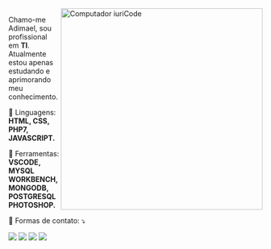 <img src="https://raw.githubusercontent.com/MicaelliMedeiros/micaellimedeiros/master/image/computer-illustration.png" min-width="400px" max-width="400px" width="400px" align="right" alt="Computador iuriCode">

<p align="left"> 
  Chamo-me Adimael, sou profissional em <strong>TI</strong>.<br>
  Atualmente estou apenas estudando e aprimorando meu conhecimento.
</p>

<p align="left">
  🦄 Linguagens: <strong>HTML, CSS, PHP7, JAVASCRIPT.</strong>
</p>

<p align="left">
  💼 Ferramentas: <strong>VSCODE, MYSQL WORKBENCH, MONGODB, POSTGRESQL PHOTOSHOP.</strong>
</p>

<p align="left">
  💌 Formas de contato: ⤵️
</p>

<p align="left">
  <a href="adimaelbr@gmail.com" alt="Gmail">
  <img src="https://img.shields.io/badge/-Gmail-FF0000?style=flat-square&labelColor=FF0000&logo=gmail&logoColor=white&link=LINK-DO-SEU-EMAIL" /></a>

  <a href="https://api.whatsapp.com/send?phone=5573999738916&text=Ol%C3%A1%2C%20meu%20nome%20%C3%A9%20Adimael%2C%20sou%20profissional%20em%20T.I" alt="WhatsApp">
  <img src="https://img.shields.io/badge/-WhatsApp-25d366?style=flat-square&labelColor=25d366&logo=whatsapp&logoColor=white&link=API-DO-SEU-WHATSAPP"/></a>

  <a href="https://www.facebook.com/adimael.dev/" alt="Facebook">
  <img src="https://img.shields.io/badge/-Facebook-3b5998?style=flat-square&labelColor=3b5998&logo=facebook&logoColor=white&link=LINK-DO-SEU-FACEBOOK"/></a>

  <a href="https://www.instagram.com/adimaelbr/" alt="Instagram">
  <img src="https://img.shields.io/badge/-Instagram-DF0174?style=flat-square&labelColor=DF0174&logo=instagram&logoColor=white&link=LINK-DO-SEU-INSTAGRAM"/></a>
</p>  
